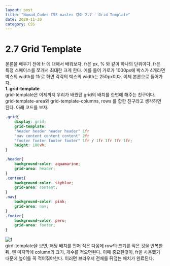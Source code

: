 ```yaml
---
layout: post
title: "Nomad_Coder CSS master 강좌 2.7 - Grid Template"
date: 2020-11-30
category: CSS
---
```

# 2.7 Grid Template
본론을 배우기 전에 fr 에 대해서 배워보자. fr은 px, % 와 같이 하나의 단위이다. fr은 특정 스페이스를 쪼개서 최대한 크게 한다. 예를 들어 가로가 1000px에 박스가 4개라면 박스의 width를 1fr로 하면 각각의 박스의 width는 250px이다. 이제 본론으로 들어가자.  
**1. grid-template**   
grid-template은 이제까지 우리가 배웠던 grid의 배치를 한번에 해주는 친구이다. grid-template-area와 grid-template-columns, rows 를 합한 친구라고 생각하면 된다. 아래 코드를 보자.
```css
.grid{
    display: grid;
    grid-template: 
    "header header header header" 1fr
    "nav content content content" 2fr
    "footer footer footer footer" 1fr / 1fr 1fr 1fr 1fr;
    height: 100vh;
}

.header{
    background-color: aquamarine;
    grid-area: header;
}
.content{
    background-color: skyblue;
    grid-area: content;
}
.nav{
    background-color: pink;
    grid-area: nav;
}
.footer{
    background-color: peru;
    grid-area: footer;
}
```   
![1](https://user-images.githubusercontent.com/60607880/100745441-a4011980-3422-11eb-8154-c090819ff007.PNG)   
gird-template을 보면, 해당 배치를 먼저 적은 다음에 row의 크기를 작은 것을 반복한뒤, 맨 마지막에 column의 크기, 개수를 적으면된다. 이때 중요한것이, fr을 사용했기 때문에 높이를 꼭 적어줘야한다. 이러면 브라우저 전체를 뒤덮는 배치가 완료된다.